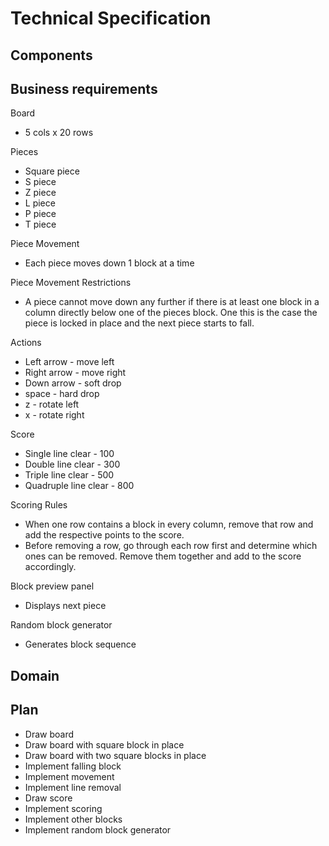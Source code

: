 # Technical Specification

## Components


## Business requirements

Board
- 5 cols x 20 rows

Pieces
- Square piece
- S piece
- Z piece
- L piece
- P piece
- T piece

Piece Movement
- Each piece moves down 1 block at a time

Piece Movement Restrictions
- A piece cannot move down any further if there is at least one block in a column directly below one of the pieces block. One this is the case the piece is locked in place and the next piece starts to fall.


Actions
- Left arrow - move left
- Right arrow - move right
- Down arrow - soft drop
- space - hard drop
- z - rotate left
- x - rotate right

Score
- Single line clear - 100
- Double line clear - 300
- Triple line clear - 500
- Quadruple line clear - 800

Scoring Rules
- When one row contains a block in every column, remove that row and add the respective points to the score.
- Before removing a row, go through each row first and determine which ones can be removed. Remove them together and add to the score accordingly.


Block preview panel
- Displays next piece

Random block generator
- Generates block sequence


## Domain



## Plan

- Draw board
- Draw board with square block in place
- Draw board with two square blocks in place
- Implement falling block
- Implement movement
- Implement line removal
- Draw score
- Implement scoring
- Implement other blocks
- Implement random block generator